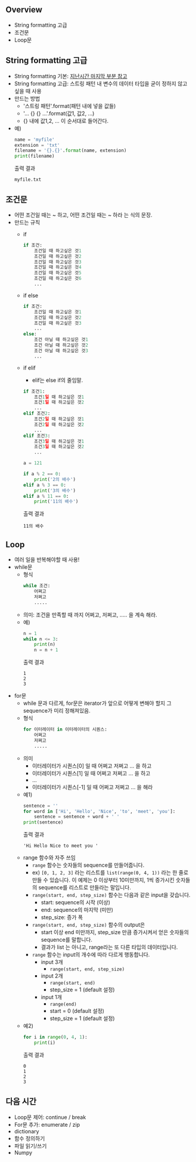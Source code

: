 ## Overview
- String formatting 고급
- 조건문
- Loop문


## String formatting 고급
- String formatting 기본: [지난시간 마지막 부분 참고](https://github.com/haekyu/Hwang/blob/master/0611/0611.md)
- String formatting 고급: 스트링 패턴 내 변수의 데이터 타입을 굳이 정하지 않고 싶을 때 사용
- 만드는 방법
    - '스트링 패턴'.format(패턴 내에 넣을 값들)
    - '... {} {} ...'.format(값1, 값2, ...)
    - {} 내에 값1,2, ... 이 순서대로 들어간다.
- 예)
    ```python
    name = 'myfile'
    extension = 'txt'
    filename = '{}.{}'.format(name, extension)
    print(filename)
    ```
    출력 결과
    ```
    myfile.txt
    ```

## 조건문
- 어떤 조건일 때는 ~ 하고, 어떤 조건일 때는 ~ 하라 는 식의 문장.
- 만드는 규칙
    - if
        ```python
        if 조건:
            조건일 때 하고싶은 것1
            조건일 때 하고싶은 것2
            조건일 때 하고싶은 것3
            조건일 때 하고싶은 것4
            조건일 때 하고싶은 것5
            조건일 때 하고싶은 것6
            ...
        ```
    - if else
        ```python
        if 조건:
            조건일 때 하고싶은 것1
            조건일 때 하고싶은 것2
            조건일 때 하고싶은 것3
            ...
        else:
            조건 아닐 때 하고싶은 것1
            조건 아닐 때 하고싶은 것2
            조건 아닐 때 하고싶은 것3
            ...
        ```
    - if elif
        - elif는 else if의 줄임말.
        ```python
        if 조건1:
            조건1일 때 하고싶은 것1
            조건1일 때 하고싶은 것2
            ...
        elif 조건2:
            조건2일 때 하고싶은 것1
            조건2일 때 하고싶은 것2
            ...
        elif 조건3:
            조건3일 때 하고싶은 것1
            조건3일 때 하고싶은 것2
            ...
        ```

        ```python
        a = 121

        if a % 2 == 0:
            print('2의 배수')
        elif a % 3 == 0:
            print('3의 배수')
        elif a % 11 == 0:
            print('11의 배수')
        ```
        출력 결과
        ```
        11의 배수
        ```

## Loop
- 여러 일을 반복해야할 때 사용!
- while문
    - 형식
        ```python
        while 조건:
            어쩌고
            저쩌고
            .....
        ```
    - 의미: 조건을 만족할 때 까지 어쩌고, 저쩌고, ..... 을 계속 해라.
    - 예)
        ```python
        n = 1
        while n <= 3:
            print(n)
            n = n + 1
        ```
        출력 결과
        ```
        1
        2
        3
        ```
- for문
    - while 문과 다르게, for문은 iterator가 앞으로 어떻게 변해야 할지 그 sequence가 미리 정해져있음.
    - 형식
        ```python
        for 이터레이터 in 이터레이터의 시퀀스:
            어쩌고
            저쩌고
            .....
        ```
    - 의미
        - 이터레이터가 시퀀스[0] 일 때 어쩌고 저쩌고 ... 을 하고
        - 이터레이터가 시퀀스[1] 일 때 어쩌고 저쩌고 ... 을 하고
        - ...
        - 이터레이터가 시퀀스[-1] 일 때 어쩌고 저쩌고 ... 을 해라
    - 예1)
        ```python
        sentence = ''
        for word in ['Hi', 'Hello', 'Nice', 'to', 'meet', 'you']:
        	sentence = sentence + word + ' '
        print(sentence)
        ```
        출력 결과
        ```
        'Hi Hello Nice to meet you '
        ```
    - range 함수와 자주 쓰임
        - `range` 함수는 숫자들의 sequence를 만들어줍니다.
        - ex) `[0, 1, 2, 3]` 라는 리스트를 `list(range(0, 4, 1))` 라는 한 줄로 만들 수 있습니다. 이 예제는 0 이상부터 10미만까지, 1씩 증가시킨 숫자들의 sequence를 리스트로 만들라는 말입니다.
        - `range(start, end, step_size)` 함수는 다음과 같은 input을 갖습니다.
            - start: sequence의 시작 (이상)
            - end: sequence의 마지막 (미만)
            - step_size: 증가 폭
        - `range(start, end, step_size)` 함수의 output은
            - start 이상 end 미만까지, step_size 만큼 증가시켜서 얻은 숫자들의 sequence를 말합니다.
            - 결과가 list 는 아니고, range라는 또 다른 타입의 데이터입니다.
        - `range` 함수는 input의 개수에 따라 다르게 행동합니다.
            - input 3개
            	- `range(start, end, step_size)`
            - input 2개
            	- `range(start, end)`
                - step_size = 1 (default 설정)
            - input 1개
            	- `range(end)`
                - start = 0 (default 설정)
                - step_size = 1 (default 설정)
    - 예2)
        ```python
        for i in range(0, 4, 1):
            print(i)
        ```
        출력 결과
        ```
        0
        1
        2
        3
        ```


## 다음 시간
- Loop문 제어: continue / break
- For문 추가: enumerate / zip
- dictionary
- 함수 정의하기
- 파일 읽기/쓰기
- Numpy










